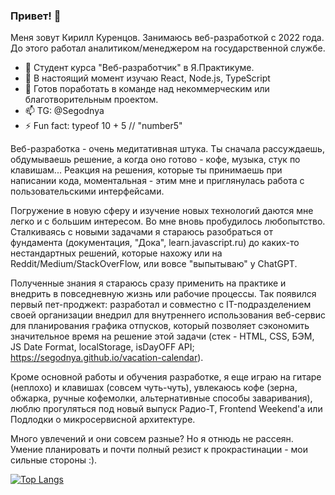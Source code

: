 ### Привет! 👋

Меня зовут Кирилл Куренцов. Занимаюсь веб-разработкой с 2022 года. До этого работал аналитиком/менеджером на государственной службе.

- 🔭 Студент курса "Веб-разработчик" в Я.Практикуме.
- 🌱 В настоящий момент изучаю React, Node.js, TypeScript
- 👯 Готов поработать в команде над некоммерческим или благотворительным проектом.
- 📫 TG: @Segodnya
- ⚡ Fun fact: typeof 10 + 5 // "number5"

Веб-разработка - очень медитативная штука. Ты сначала рассуждаешь, обдумываешь решение, а когда оно готово - кофе, музыка, стук по клавишам... Реакция на решения, которые ты принимаешь при написании кода, моментальная - этим мне и приглянулась работа с пользовательскими интерфейсами.

Погружение в новую сферу и изучение новых технологий даются мне легко и с большим интересом. Во мне вновь пробудилось любопытство. Сталкиваясь с новыми задачами я стараюсь разобраться от фундамента (документация, "Дока", learn.javascript.ru) до каких-то нестандартных решений, которые нахожу или на Reddit/Medium/StackOverFlow, или вовсе "выпытываю" у ChatGPT.

Полученные знания я стараюсь сразу применить на практике и внедрить в повседневную жизнь или рабочие процессы. Так появился первый пет-проджект: разработал и совместно с IT-подразделением своей организации внедрил для внутреннего использования веб-сервис для планирования графика отпусков, который позволяет сэкономить значительное время на решение этой задачи (стек - HTML, CSS, БЭМ, JS Date Format, localStorage, isDayOFF API; https://segodnya.github.io/vacation-calendar).

Кроме основной работы и обучения разработке, я еще играю на гитаре (неплохо) и клавишах (совсем чуть-чуть), увлекаюсь кофе (зерна, обжарка, ручные кофемолки, альтернативные способы заваривания), люблю прогуляться под новый выпуск Радио-Т, Frontend Weekend'a или Подлодки о микросервисной архитектуре.

Много увлечений и они совсем разные? Но я отнюдь не рассеян. Умение планировать и почти полный резист к прокрастинации - мои сильные стороны :).

[![Top Langs](https://github-readme-stats.vercel.app/api/top-langs/?username=segodnya&layout=compact)](https://github.com/anuraghazra/github-readme-stats)
